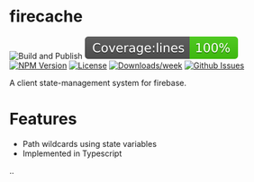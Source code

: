 # firecache
<!-- [START badges] -->
![Build and Publish](https://github.com/benwinding/firecache/workflows/Build%20and%20Publish/badge.svg)
[![Code Coverage](coverage/badge-lines.svg)](./coverage/coverage-summary.json)
[![NPM Version](https://img.shields.io/npm/v/firecache.svg)](https://www.npmjs.com/package/firecache) 
[![License](https://img.shields.io/npm/l/firecache.svg)](https://github.com/benwinding/firecache/blob/master/LICENSE) 
[![Downloads/week](https://img.shields.io/npm/dm/firecache.svg)](https://www.npmjs.com/package/firecache) 
[![Github Issues](https://img.shields.io/github/issues/benwinding/firecache.svg)](https://github.com/benwinding/firecache)
<!-- [END badges] -->

A client state-management system for firebase.

# Features

- Path wildcards using state variables
- Implemented in Typescript


..


